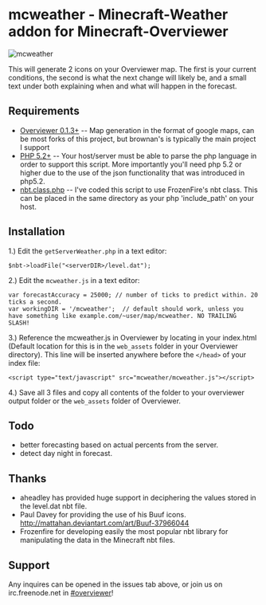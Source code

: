 mcweather - Minecraft-Weather addon for Minecraft-Overviewer
=============

![mcweather](http://i.imgur.com/z1KMh.png)

This will generate 2 icons on your Overviewer map. The first is your current conditions, the second is what the next change will likely be, and a small text under both explaining when and what will happen in the forecast.

Requirements
-------

* [Overviewer 0.1.3+](https://github.com/overviewer/Minecraft-Overviewer) -- Map generation in the format of google maps, can be most forks of this project, but brownan's is typically the main project I support
* [PHP 5.2+](http://php.net/) -- Your host/server must be able to parse the php language in order to support this script. More importantly you'll need php 5.2 or higher due to the use of the json functionality that was introduced in php5.2.
* [nbt.class.php](http://svn.thefrozenfire.com/minecraft/NBT/trunk/) -- I've coded this script to use FrozenFire's nbt class. This can be placed in the same directory as your php 'include_path' on your host.

Installation
-------

1.) Edit the `getServerWeather.php` in a text editor:
    
    $nbt->loadFile("<serverDIR>/level.dat");
    
2.) Edit the `mcweather.js` in a text editor:
    
    var forecastAccuracy = 25000; // number of ticks to predict within. 20 ticks a second.
    var workingDIR = '/mcweather';  // default should work, unless you have something like example.com/~user/map/mcweather. NO TRAILING SLASH!
    
3.) Reference the mcweather.js in Overviewer by locating in your index.html (Default location for this is in the `web_assets` folder in your Overviewer directory). This line will be inserted anywhere before the `</head>` of your index file:

    <script type="text/javascript" src="mcweather/mcweather.js"></script>

4.) Save all 3 files and copy all contents of the folder to your overviewer output folder or the `web_assets` folder of Overviewer.
    
Todo
-------

- better forecasting based on actual percents from the server.
- detect day night in forecast.

Thanks
-------

- aheadley has provided huge support in deciphering the values stored in the level.dat nbt file.
- Paul Davey for providing the use of his Buuf icons. http://mattahan.deviantart.com/art/Buuf-37966044
- Frozenfire for developing easily the most popular nbt library for manipulating the data in the Minecraft nbt files.

Support
-------

Any inquires can be opened in the issues tab above, or join us on irc.freenode.net in [#overviewer](http://webchat.freenode.net?channels=overviewer)!
